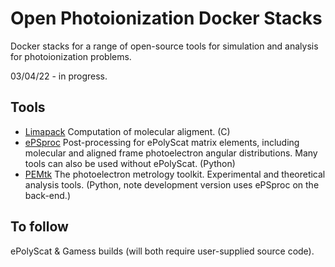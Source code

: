 # Open Photoionization Docker Stacks

Docker stacks for a range of open-source tools for simulation and analysis for photoionization problems.

03/04/22 - in progress.

Tools
-----

- [Limapack](https://github.com/jonathanunderwood/limapack) Computation of molecular aligment. (C)
- [ePSproc](https://epsproc.readthedocs.io/) Post-processing for ePolyScat matrix elements, including molecular and aligned frame photoelectron angular distributions. Many tools can also be used without ePolyScat. (Python)
- [PEMtk](https://pemtk.readthedocs.io/) The photoelectron metrology toolkit. Experimental and theoretical analysis tools. (Python, note development version uses ePSproc on the back-end.)


To follow
---------

ePolyScat & Gamess builds (will both require user-supplied source code).
